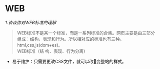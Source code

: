 # WEB
*1.谈谈你对WEB标准的理解*  
>WEB标准不是某一个标准，而是一系列标准的合集。网页主要是由三部分组成：结构，表现和行为。所以相对应的标准也有三种。html,css,js(dom+es)。  
WEB标准（结 构、表现、行为分离）
* 易于维护：只需要更改CSS文件，就可以改变整站的样式。             
